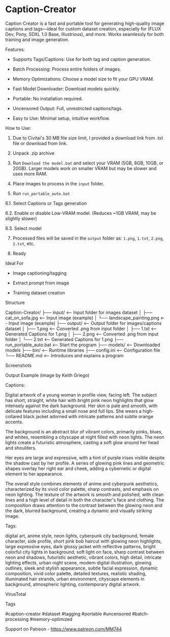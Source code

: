 # Caption-Creator
Caption Creator is a fast and portable tool for generating high-quality image captions and tags—ideal for custom dataset creation, especially for (FLUX Dev, Pony, SDXL 1.0 Base, Illustrious), and more. Works seamlessly for both training and image generation.

Features:

- Supports Tags/Captions: Use for both tag and caption generation.

- Batch Processing: Process entire folders of images.

- Memory Optimizations: Choose a model size to fit your GPU VRAM.

- Fast Model Downloader: Download models quickly.

- Portable: No installation required.

- Uncensored Output: Full, unrestricted captions/tags.

- Easy to Use: Minimal setup, intuitive workflow.



How to Use:

1. Due to Civitai's 30 MB file size limit, I provided a download link from .txt file or download from link.

2. Unpack .zip archive

3. Run `Download the model.bat` and select your VRAM (5GB, 8GB, 10GB, or 20GB). Larger models work on smaller VRAM but may be slower and uses more RAM.

4. Place images to process in the `input` folder.

6. Run `run_portable_auto.bat`

6.1. Select Captions or Tags generation

6.2. Enable or disable Low-VRAM model. (Reduces ~1GB VRAM, may be slightly slower)

6.3. Select model

7. Processed files will be saved in the `output` folder as: `1.png`, `1.txt`, `2.png`, `2.txt`, etc.

8. Ready



Ideal For

- Image captioning/tagging

- Extract prompt from image

- Training dataset creation



Structure

Caption-Creator/
├── input/                          <-- Input folder for images dataset
│   ├── cat_on_sofa.jpg             <-- Input image (example)
│   └── landscape_painting.png      <-- Input image (example)
├── output/                         <-- Output folder for images/captions dataset
│   ├── 1.png                       <-- Converted .png from input folder
│   ├── 1.txt                       <-- Generated Captions for 1.png
│   ├── 2.png                       <-- Converted .png from input folder
│   └── 2.txt                       <-- Generated Captions for 1.png
├── run_portable_auto.bat           <-- Start the program
├── models/                         <-- Downloaded models
├── bin/                            <-- Runtime libraries
├── config.ini                      <-- Configuration file
└── README.md                       <-- Introduces and explains a program 



Screenshots



Output Example (image by Keith Griego)

Captions:

Digital artwork of a young woman in profile view, facing left. The subject has short, straight, white hair with bright pink neon highlights that glow intensely against the dark background. Her skin is pale and smooth, with delicate features including a small nose and full lips. She wears a high-collared black jacket adorned with intricate patterns and subtle orange accents.

The background is an abstract blur of vibrant colors, primarily pinks, blues, and whites, resembling a cityscape at night filled with neon lights. The neon lights create a futuristic atmosphere, casting a soft glow around her head and shoulders.

Her eyes are large and expressive, with a hint of purple irises visible despite the shadow cast by her profile. A series of glowing pink lines and geometric shapes overlay her right ear and cheek, adding a cybernetic or digital element to her appearance.

The overall style combines elements of anime and cyberpunk aesthetics, characterized by its vivid color palette, sharp contrasts, and emphasis on neon lighting. The texture of the artwork is smooth and polished, with clean lines and a high level of detail in both the character's face and clothing. The composition draws attention to the contrast between the glowing neon and the dark, blurred background, creating a dynamic and visually striking image.

Tags:

digital art, anime style, neon lights, cyberpunk city background, female character, side profile, short pink bob haircut with glowing neon highlights, large expressive eyes, dark glossy jacket with reflective patterns, bright colorful city lights in background, soft light on face, sharp contrast between neon and shadows, futuristic aesthetic, vibrant colors, high detail, intricate lighting effects, urban night scene, modern digital illustration, glowing outlines, sleek and stylish appearance, subtle facial expression, dynamic composition, vivid color palette, detailed textures, realistic shading, illuminated hair strands, urban environment, cityscape elements in background, atmospheric lighting, contemporary digital artwork.



VirusTotal



Tags

#caption-creator #dataset #tagging #portable #uncensored #batch-processing #memory-optimized



Support on Patreon - https://www.patreon.com/MM744
